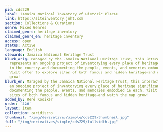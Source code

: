 ```yaml
---
pid: cds229
label: Jamaica National Inventory of Historic Places
link: https://siteinventory.jnht.com
section: Collections & Curations
genre: Mixed Genres
claimed_genre: heritage inventory
claimed_genre_en: heritage inventory
access: open
status: Active
language: English
stewards: Jamaica National Heritage Trust
blurb_orig: Managed by the Jamaica National Heritage Trust, this interactive site
  represents an ongoing project of inventorying every place of heritage significance
  in the country—and documenting the people, events, and memories embodied in each.
  Visit often to explore sites of both famous and hidden heritage—and watch the map
  grow!
blurb_en: Managed by the Jamaica National Heritage Trust, this interactive site represents
  an ongoing project of inventorying every place of heritage significance in the country—and
  documenting the people, events, and memories embodied in each. Visit often to explore
  sites of both famous and hidden heritage—and watch the map grow!
added_by: René Kooiker
order: '226'
layout: item
collection: caridischo
thumbnail: "/img/derivatives/simple/cds229/thumbnail.jpg"
full: "/img/derivatives/simple/cds229/fullwidth.jpg"
---
```

